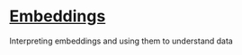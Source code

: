 # [Embeddings](https://github.com/jaganmohan/Embeddings/tree/master/synonyms)
Interpreting embeddings and using them to understand data

